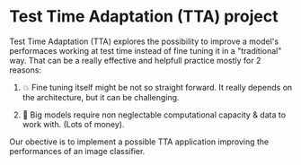 # Test Time Adaptation (TTA) project 

Test Time Adaptation (TTA) explores the possibility to improve a model's performaces working at test time instead of fine tuning it in a "traditional" way. That can be a really effective and helpfull practice mostly for 2 reasons:

1) 💥 Fine tuning itself might be not so straight forward.
It really depends on the architecture, but it can be challenging.

2) 💸 Big models require non neglectable computational capacity & data to work with.
(Lots of money).

Our obective is to implement a possible TTA application improving the performances of an image classifier.
